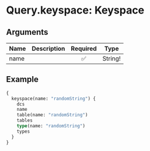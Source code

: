 # Query.keyspace: Keyspace
                 
## Arguments
| Name | Description | Required | Type |
| :--- | :---------- | :------: | :--: |
| name |  | ✅ | String! |
            
## Example
```graphql
{
  keyspace(name: "randomString") {
    dcs
    name
    table(name: "randomString")
    tables
    type(name: "randomString")
    types
  }
}

```